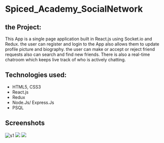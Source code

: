 # Spiced_Academy_SocialNetwork

## the Project:

This App is a single page application built in React.js using Socket.io and Redux. 
the user can register and login to the App also allows them to update profile picture and biography.
the user can make or accept or reject friend requests also can search and find new friends.
There is also a real-time chatroom which keeps live track of who is actively chatting.

## Technologies used:

-   HTML5, CSS3
-   React.js
-   Redux
-   Node.Js/ Express.Js
-   PSQL

## Screenshots
![s1](https://user-images.githubusercontent.com/107426060/203870074-df7143b3-3e2f-4ff9-b899-ad3ab72be014.jpg)
![](https://github.com/AKindakly/Spiced_Academy_SocialNetwork/blob/main/README.data/gif1.gif)
![](https://github.com/AKindakly/Spiced_Academy_SocialNetwork/blob/main/README.data/gif2.gif)
